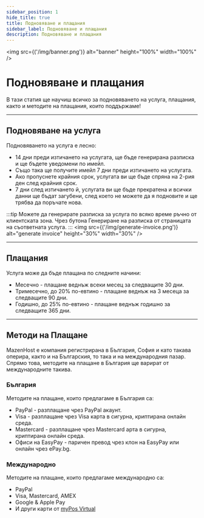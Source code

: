 ```yaml
---
sidebar_position: 1
hide_title: true
title: Подновяване и плащания
sidebar_label: Подновяване и плащания
description: Подновяване и плащания
---
```


<img src={('/img/banner.png')} alt="banner" height="100%" width="100%" />

<div class="text--center">
<h1>Подновяване и плащания</h1>
</div>

В тази статия ще научиш всичко за подновяването на услуга, плащания, както и методите на плащания, които поддържаме!

---

## Подновяване на услуга
Подновяването на услуга е лесно:
- 14 дни преди изтичането на услугата, ще бъде генерирана разписка и ще бъдете уведомени по имейл.
- Също така ще получите имейл 7 дни преди изтичането на услугата.
- Ако пропуснете крайния срок, услугата ви ще бъде спряна на 2-рия ден след крайния срок.
- 7 дни след изтичането й, услугата ви ще бъде прекратена и всички данни ще бъдат загубени, след което не можете да я подновите и ще трябва да поръчате нова.

:::tip
Можете да генерирате разписка за услуга по всяко време ръчно от клиентската зона. Чрез бутона Генериране на разписка от страницата на съответната услуга.
:::
<img src={('/img/generate-invoice.png')} alt="generate invoice" height="30%" width="30%" />

---

## Плащания
Услуга може да бъде плащана по следните начини:

- Месечно - плащане веднъж всеки месец за следващите 30 дни.
- Тримесечно, до 20% по-евтино - плащане веднъж на 3 месеца за следващите 90 дни.
- Годишно, до 25% по-евтино - плащане веднъж годишно за следващите 365 дни.

---

## Методи на Плащане
MazenHost е компания регистрирана в България, София и като такава оперира, както и на Българския, то така и на
международния пазар. Спрямо това, методите на плащане в България ще варират от международните такива.

### България
Методите на плащане, които предлагаме в България са:
- PayPal - разплащане чрез PayPal акаунт.
- Visa - разплащане чрез Visa карта в сигурна, криптирана онлайн среда.
- Mastercard - разплащане чрез Mastercard арта в сигурна, криптирана онлайн среда.
- Офиси на EasyPay - паричен превод чрез клон на EasyPay или онлайн чрез ePay.bg.

### Международно
Методите на плащане, които предлагаме международно са:
- PayPal
- Visa, Mastercard, AMEX
- Google & Apple Pay
- И други карти от [myPos Virtual](https://www.mypos.com/en-gb)